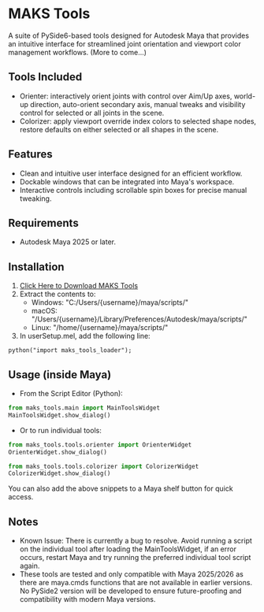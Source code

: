# MAKS Tools

A suite of PySide6-based tools designed for Autodesk Maya that provides an intuitive interface for streamlined joint
orientation and viewport color management workflows. (More to come...)

## Tools Included
- Orienter: interactively orient joints with control over Aim/Up axes, world-up
  direction, auto-orient secondary axis, manual tweaks and
  visibility control for selected or all joints in the scene.
- Colorizer: apply viewport override index colors to selected shape
  nodes, restore defaults on either selected or all shapes in the scene.

## Features
- Clean and intuitive user interface designed for an efficient workflow.
- Dockable windows that can be integrated into Maya's workspace.
- Interactive controls including scrollable spin boxes for precise manual tweaking.

## Requirements
- Autodesk Maya 2025 or later.

## Installation

1. [Click Here to Download MAKS Tools](https://github.com/abxdnego/maks_tools/releases/download/v0.1.0a/MAKS_Tools_v0.1.0-alpha.zip)
2. Extract the contents to:
    - Windows: "C:/Users/{username}/maya/scripts/"
    - macOS: "/Users/{username}/Library/Preferences/Autodesk/maya/scripts/"
    - Linux: "/home/{username}/maya/scripts/"
3. In userSetup.mel, add the following line:

```mel
python("import maks_tools_loader");
```

## Usage (inside Maya)
- From the Script Editor (Python):

```python
from maks_tools.main import MainToolsWidget
MainToolsWidget.show_dialog()
```

- Or to run individual tools:

```python
from maks_tools.tools.orienter import OrienterWidget
OrienterWidget.show_dialog()

from maks_tools.tools.colorizer import ColorizerWidget
ColorizerWidget.show_dialog()
```

You can also add the above snippets to a Maya shelf button for quick access.

## Notes

- Known Issue: There is currently a bug to resolve. Avoid running a script on the individual tool after loading the MainToolsWidget, if an error occurs, restart Maya and try running the preferred individual tool script again. 
- These tools are tested and only compatible with Maya 2025/2026 as there are maya.cmds functions that are not available
  in earlier versions. No PySide2 version will be developed to ensure future-proofing and compatibility with modern Maya
  versions.

